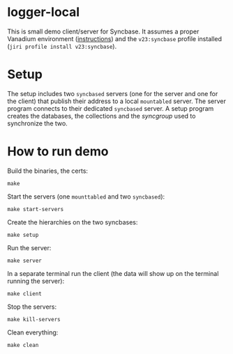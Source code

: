 # logger-local

This is small demo client/server for Syncbase. It assumes a proper Vanadium
environment ([instructions](https://vanadium.github.io/installation/))
and the `v23:syncbase` profile installed (`jiri profile install v23:syncbase`).

# Setup

The setup includes two `syncbased` servers (one for the server and one for the
client) that publish their address to a local `mountabled` server. The server
program connects to their dedicated `syncbased` server. A setup program creates
the databases, the collections and the _syncgroup_ used to synchronize the two.

# How to run demo

Build the binaries, the certs:

    make

Start the servers (one `mounttabled` and two `syncbased`):

    make start-servers

Create the hierarchies on the two syncbases:

    make setup

Run the server:

    make server

In a separate terminal run the client (the data will show up on the
terminal running the server):

    make client

Stop the servers:

    make kill-servers

Clean everything:

    make clean